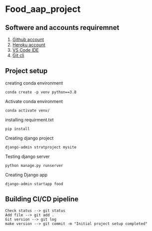 # Food_aap_project

## Softwere and accounts requiremnet

1. [Github account]("https://github.com")
2. [Heroku account]("https://dashboard.heroku.com/login")
3. [VS Code IDE]("https://code.visualstudio.com/download")
4. [Git cli]("https://git-scm.com/downloads")

## Project setup
creating conda environment
```
conda create -p venv python==3.8
```
Activate conda environment
```
conda activate venv/
```
installing requirment.txt

```
pip install 
```
Creating django project
```
django-admin stratproject mysite
```
Testing django server
```
python manage.py runserver
```
Creating Django app
```
django-admin startapp food
```

## Building CI/CD pipeline

```
Check status --> git status
Add file --> git add .
Git version --> git log
make version --> git commit -m "Initial project setup completed"
```
